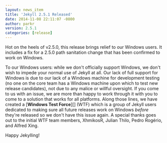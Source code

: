 ```yaml
---
layout: news_item
title: 'Jekyll 2.5.1 Released'
date: 2014-11-08 22:11:07 -0800
author: parkr
version: 2.5.1
categories: [release]
---
```


Hot on the heels of v2.5.0, this release brings relief to our Windows
users. It includes a fix for a 2.5.0 path sanitation change that has been
confirmed to work on Windows.

To our Windows users: while we don't officially support Windows, we don't
wish to impede your normal use of Jekyll at all. Our lack of full support
for Windows is due to our lack of a Windows machine for development testing
(no one on the core team has a Windows machine upon which to test new
release candidates), not due to any malice or willful oversight. If you
come to us with an issue, we are more than happy to work through it with
you to come to a solution that works for all platforms. Along those lines,
we have created a [**Windows Test Force**][] (WTF) which is a group of Jekyll
users dedicated to making sure all future releases work on Windows *before*
they're released so we don't have this issue again. A special thanks goes
out to the initial WTF team members, XhmikosR, Julian Thilo, Pedro Rogério,
and Alfred Xing.

Happy Jekylling!

[Windows Test Force]: https://github.com/jekyll/jekyll/issues/3069
